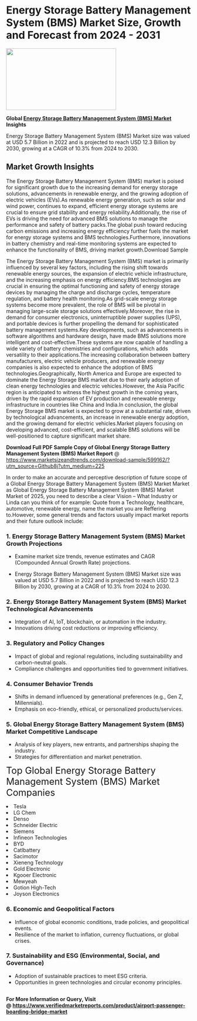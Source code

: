 <H1>Energy Storage Battery Management System (BMS) Market Size, Growth and Forecast from 2024 - 2031</H1><img class="aligncenter size-medium wp-image-584254" src="https://thirdeyenews.in/wp-content/uploads/2024/09/Global-Market-Research-300x168.jpeg" alt="" width="300" height="168" /><p><strong>Global&nbsp;<a href="https://www.marketsizeandtrends.com/download-sample/599162/?utm_source=Github8j?utm_medium=225">Energy Storage Battery Management System (BMS) Market</a> Insights</strong></p><p>Energy Storage Battery Management System (BMS) Market size was valued at USD 5.7 Billion in 2022 and is projected to reach USD 12.3 Billion by 2030, growing at a CAGR of 10.3% from 2024 to 2030.</p><p><h2>Market Growth Insights</h2> <p>The Energy Storage Battery Management System (BMS) market is poised for significant growth due to the increasing demand for energy storage solutions, advancements in renewable energy, and the growing adoption of electric vehicles (EVs).As renewable energy generation, such as solar and wind power, continues to expand, efficient energy storage systems are crucial to ensure grid stability and energy reliability.Additionally, the rise of EVs is driving the need for advanced BMS solutions to manage the performance and safety of battery packs.The global push toward reducing carbon emissions and increasing energy efficiency further fuels the market for energy storage systems and BMS technologies.Furthermore, innovations in battery chemistry and real-time monitoring systems are expected to enhance the functionality of BMS, driving market growth.Download Sample </p> <p>The Energy Storage Battery Management System (BMS) market is primarily influenced by several key factors, including the rising shift towards renewable energy sources, the expansion of electric vehicle infrastructure, and the increasing emphasis on energy efficiency.BMS technologies are crucial in ensuring the optimal functioning and safety of energy storage devices by managing the charge and discharge cycles, temperature regulation, and battery health monitoring.As grid-scale energy storage systems become more prevalent, the role of BMS will be pivotal in managing large-scale storage solutions effectively.Moreover, the rise in demand for consumer electronics, uninterruptible power supplies (UPS), and portable devices is further propelling the demand for sophisticated battery management systems.Key developments, such as advancements in software algorithms and hardware design, have made BMS solutions more intelligent and cost-effective.These systems are now capable of handling a wide variety of battery chemistries and configurations, which adds versatility to their applications.The increasing collaboration between battery manufacturers, electric vehicle producers, and renewable energy companies is also expected to enhance the adoption of BMS technologies.Geographically, North America and Europe are expected to dominate the Energy Storage BMS market due to their early adoption of clean energy technologies and electric vehicles.However, the Asia Pacific region is anticipated to witness the highest growth in the coming years, driven by the rapid expansion of EV production and renewable energy infrastructure in countries like China and India.In conclusion, the global Energy Storage BMS market is expected to grow at a substantial rate, driven by technological advancements, an increase in renewable energy adoption, and the growing demand for electric vehicles.Market players focusing on developing advanced, cost-efficient, and scalable BMS solutions will be well-positioned to capture significant market share.</p><p><span class=""><strong>Download Full PDF Sample Copy of Global Energy Storage Battery Management System (BMS) Market Report</strong> @ <a href="https://www.marketsizeandtrends.com/download-sample/599162/?utm_source=Github8j?utm_medium=225" target="_blank">https://www.marketsizeandtrends.com/download-sample/599162/?utm_source=Github8j?utm_medium=225</a></span></p><p>In order to make an accurate and perceptive description of future scope of a Global&nbsp;Energy Storage Battery Management System (BMS) Market Market as Global&nbsp;Energy Storage Battery Management System (BMS) Market Market of 2025, you need to describe a clear Vision &ndash; What Industry or Linda can you think of for example: Quote from a Technology, healthcare, automotive, renewable energy, name the market you are Reffering to.However, some general trends and factors usually impact market reports and their future outlook include:</p><h3>1.&nbsp;<strong>Energy Storage Battery Management System (BMS) Market Growth Projections</strong></h3><ul><li>Examine market size trends, revenue estimates and CAGR (Compounded Annual Growth Rate) projections.</li><li><p>Energy Storage Battery Management System (BMS) Market size was valued at USD 5.7 Billion in 2022 and is projected to reach USD 12.3 Billion by 2030, growing at a CAGR of 10.3% from 2024 to 2030.</p></li></ul><h3>2.&nbsp;<strong>Energy Storage Battery Management System (BMS) Market Technological Advancements</strong></h3><ul><li>Integration of AI, IoT, blockchain, or automation in the industry.</li><li>Innovations driving cost reductions or improving efficiency.</li></ul><h3>3.&nbsp;<strong>Regulatory and Policy Changes</strong></h3><ul><li>Impact of global and regional regulations, including sustainability and carbon-neutral goals.</li><li>Compliance challenges and opportunities tied to government initiatives.</li></ul><h3>4.&nbsp;<strong>Consumer Behavior Trends</strong></h3><ul><li>Shifts in demand influenced by generational preferences (e.g., Gen Z, Millennials).</li><li>Emphasis on eco-friendly, ethical, or personalized products/services.</li></ul><h3>5.&nbsp;<strong>Global Energy Storage Battery Management System (BMS) Market Competitive Landscape</strong></h3><ul><li>Analysis of key players, new entrants, and partnerships shaping the industry.</li><li>Strategies for differentiation and market penetration.</li></ul><p data-pm-slice="1 1 []"><span style="color: inherit; font-family: inherit; font-size: 25px;">Top Global Energy Storage Battery Management System (BMS) Market Companies</span></p><div class="" data-test-id=""><p><li>Tesla</li><li> LG Chem</li><li> Denso</li><li> Schneider Electric</li><li> Siemens</li><li> Infineon Technologies</li><li> BYD</li><li> Catlbattery</li><li> Sacimotor</li><li> Xieneng Technology</li><li> Gold Electronic</li><li> Kgooer Electronic</li><li> Mewyeah</li><li> Gotion High-Tech</li><li> Joyson Electronics</li></p></div><h3>6.&nbsp;<strong>Economic and Geopolitical Factors</strong></h3><ul><li>Influence of global economic conditions, trade policies, and geopolitical events.</li><li>Resilience of the market to inflation, currency fluctuations, or global crises.</li></ul><h3>7.&nbsp;<strong>Sustainability and ESG (Environmental, Social, and Governance)</strong></h3><ul><li>Adoption of sustainable practices to meet ESG criteria.</li><li>Opportunities in green technologies and circular economy principles.</li></ul><h2><strong style="font-size: 14px;">For More Information or Query, Visit @&nbsp;</strong><a style="background-color: #ffffff; font-size: 14px;" href="https://www.marketsizeandtrends.com/report/energy-storage-battery-management-system-bms-market/" target="_blank">https://www.verifiedmarketreports.com/product/airport-passenger-boarding-bridge-market</a></h2>